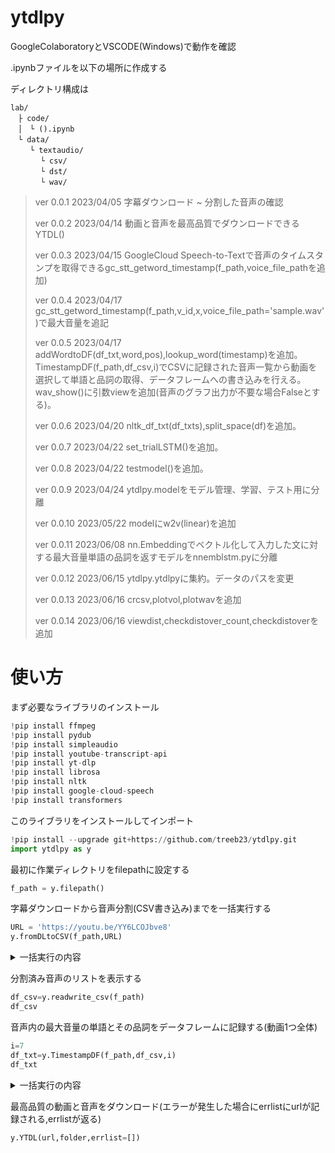 # ytdlpy
GoogleColaboratoryとVSCODE(Windows)で動作を確認

.ipynbファイルを以下の場所に作成する

ディレクトリ構成は
```
lab/
　├ code/
　│　└ ().ipynb
　└ data/
　 　└ textaudio/
    　 └ csv/
    　 └ dst/
    　 └ wav/
```


> ver 0.0.1 2023/04/05 字幕ダウンロード ~ 分割した音声の確認
> 
> ver 0.0.2 2023/04/14 動画と音声を最高品質でダウンロードできるYTDL()
> 
> ver 0.0.3 2023/04/15 GoogleCloud Speech-to-Textで音声のタイムスタンプを取得できるgc_stt_getword_timestamp(f_path,voice_file_pathを追加)
> 
> ver 0.0.4 2023/04/17 gc_stt_getword_timestamp(f_path,v_id,x,voice_file_path='sample.wav')で最大音量を追記
>
> ver 0.0.5 2023/04/17 addWordtoDF(df_txt,word,pos),lookup_word(timestamp)を追加。TimestampDF(f_path,df_csv,i)でCSVに記録された音声一覧から動画を選択して単語と品詞の取得、データフレームへの書き込みを行える。wav_show()に引数viewを追加(音声のグラフ出力が不要な場合Falseとする)。
> 
> ver 0.0.6 2023/04/20 nltk_df_txt(df_txts),split_space(df)を追加。
>
> ver 0.0.7 2023/04/22 set_trialLSTM()を追加。
>
> ver 0.0.8 2023/04/22 testmodel()を追加。
> 
> ver 0.0.9 2023/04/24 ytdlpy.modelをモデル管理、学習、テスト用に分離
>
> ver 0.0.10 2023/05/22 modelにw2v(linear)を追加
>
> ver 0.0.11 2023/06/08 nn.Embeddingでベクトル化して入力した文に対する最大音量単語の品詞を返すモデルをnnemblstm.pyに分離
> 
> ver 0.0.12 2023/06/15 ytdlpy.ytdlpyに集約。データのパスを変更
> 
> ver 0.0.13 2023/06/16 crcsv,plotvol,plotwavを追加
> 
> ver 0.0.14 2023/06/16 viewdist,checkdistover_count,checkdistoverを追加


# 使い方
まず必要なライブラリのインストール
```py
!pip install ffmpeg
!pip install pydub
!pip install simpleaudio
!pip install youtube-transcript-api
!pip install yt-dlp
!pip install librosa
!pip install nltk
!pip install google-cloud-speech
!pip install transformers
```

このライブラリをインストールしてインポート
```py
!pip install --upgrade git+https://github.com/treeb23/ytdlpy.git
import ytdlpy as y
```
最初に作業ディレクトリをfilepathに設定する
```py
f_path = y.filepath()
```

字幕ダウンロードから音声分割(CSV書き込み)までを一括実行する
```py
URL = 'https://youtu.be/YY6LCOJbve8'
y.fromDLtoCSV(f_path,URL)
```

<details>

<summary>一括実行の内容</summary>

YoutubeのURLを入力して字幕ダウンロード (短縮でも可)
```py
URL = 'https://youtu.be/oITW0XsZd3o'
text,text_jp,start,duration,_=y.yt_totext(URL)
y.url_check(f_path,_)

if len(text)==0: # 文字数が0なら読み込めていない
    print("Error")
print("VideoID:",_)

# テキストの表示
# y.display_Text(text)
# y.display_Text(text_jp)
```
DataFrame作成
```py
df_text=y.create_dftext(text,start,duration,f_path,_)
df_text.head(5)
```
音声データのダウンロード
```py
v_title=y.audio_dl(URL,f_path,_)
```
音声データの分割
```py
y.create_sep_wav(f_path,_,df_text)

# CSVに書き込み
# y.readwrite_csv(f_path,mode=1,v_id=_,v_title=v_title,df_text=df_text)
```

</details>


分割済み音声のリストを表示する
```py
df_csv=y.readwrite_csv(f_path)
df_csv
```
音声内の最大音量の単語とその品詞をデータフレームに記録する(動画1つ全体)
```py
i=7
df_txt=y.TimestampDF(f_path,df_csv,i)
df_txt
```

<details>

<summary>一括実行の内容</summary>

Videoを指定して保存された情報を呼びだす
```py
i = 7 #分割済み音声のリストのindexを指定
v_id,df_text,v_title=y.df_read(i,df_csv,f_path)

# df_textをcsvファイルに書き出す(確認用)
df_text.to_csv(f'{f_path}/data/textaudio/dftext.csv')
print(f"{v_id}のdf_textをdftext.csvに書き出した")
```
df_textを表示
```py
df_text
```
分割した音声の確認
```py
y.pyplot_set()
x=2 #音声の番号を指定する(df_textのindexに対応)
_,_,sentence=y.wav_show(f_path,x,v_id,df_text,view=True)
```

音声のタイムスタンプを取得(GoogleCloud Speech-to-Text APIを利用,DataFrameで返る)
```py
timestamp=y.gc_stt_getword_timestamp(f_path,v_id,x)
timestamp
```
最大音量が最も大きな単語を調べて単語が文中にあるときその単語と品詞を返す
```py
word,pos=y.lookup_word(timestamp,sentence)
```
dfにword,posを追加する
```py
df=y.addWordtoDF(df_txt,word,pos)
df
```


</details>

最高品質の動画と音声をダウンロード(エラーが発生した場合にerrlistにurlが記録される,errlistが返る)
```py
y.YTDL(url,folder,errlist=[])
```
